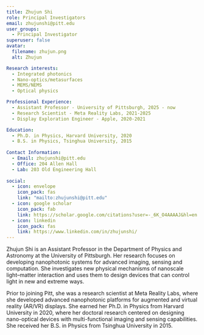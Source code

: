 ```yaml
---
title: Zhujun Shi
role: Principal Investigators
email: zhujunshi@pitt.edu
user_groups:
  - Principal Investigator
superuser: false
avatar:
  filename: zhujun.png
  alt: Zhujun

Research interests:
  - Integrated photonics
  - Nano-optics/metasurfaces  
  - MEMS/NEMS
  - Optical physics

Professional Experience:
  - Assistant Professor - University of Pittsburgh, 2025 - now
  - Research Scientist - Meta Reality Labs, 2021-2025
  - Display Exploration Engineer - Apple, 2020-2021

Education:
  - Ph.D. in Physics, Harvard University, 2020
  - B.S. in Physics, Tsinghua University, 2015
    
Contact Information:
  - Email: zhujunshi@pitt.edu
  - Office: 204 Allen Hall
  - Lab: 203 Old Engineering Hall
      
social:
  - icon: envelope
    icon_pack: fas
    link: "mailto:zhujunshi@pitt.edu"
  - icon: google scholar
    icon_pack: fab
    link: https://scholar.google.com/citations?user=-_6K_O4AAAAJ&hl=en
  - icon: linkedin
    icon_pack: fas
    link: https://www.linkedin.com/in/zhujunshi/ 
---
```


Zhujun Shi is an Assistant Professor in the Department of Physics and Astronomy at the University of Pittsburgh. Her research focuses on developing nanophotonic systems for advanced imaging, sensing and computation. She investigates new physical mechanisms of nanoscale light–matter interaction and uses them to design devices that can control light in new and extreme ways.

Prior to joining Pitt, she was a research scientist at Meta Reality Labs, where she developed advanced nanophotonic platforms for augmented and virtual reality (AR/VR) displays. She earned her Ph.D. in Physics from Harvard University in 2020, where her doctoral research centered on designing nano-optical devices with multi-functional imaging and sensing capabilities. She received her B.S. in Physics from Tsinghua University in 2015.
